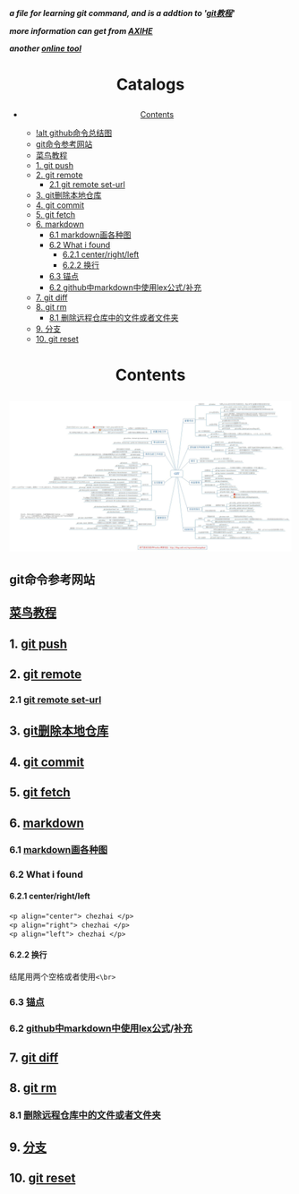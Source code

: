 ***a file for learning git command, and is a addtion to '[git教程](https://www.runoob.com/git/git-tutorial.html)'***

***more information can get from [AXIHE](https://www.axihe.com/markdown-deu/markdown-hello/markdown-tutorial.html)***

***another [online tool](http://mahua.jser.me/)***

# <p align="center"> Catalogs </p> 

<!-- vim-markdown-toc GFM -->

* [<p align="center"> Contents </p>](#p-aligncenter-contents-p)
    * [!alt github命令总结图</br>](#alt-github命令总结图br)
    * [git命令参考网站</br>](#git命令参考网站br)
    * [菜鸟教程</br>](#菜鸟教程br)
    * [1. git push](#1-git-push)
    * [2. git remote](#2-git-remote)
        * [2.1 git remote set-url](#21-git-remote-set-url)
    * [3. git删除本地仓库](#3-git删除本地仓库)
    * [4. git commit](#4-git-commit)
    * [5. git fetch](#5-git-fetch)
    * [6. markdown](#6-markdown)
        * [6.1 markdown画各种图](#61-markdown画各种图)
        * [6.2 What i found](#62-what-i-found)
            * [6.2.1 center/right/left](#621-centerrightleft)
            * [6.2.2 换行](#622-换行)
        * [6.3 锚点](#63-锚点)
        * [6.2 github中markdown中使用lex公式\/补充](#62-github中markdown中使用lex公式补充)
    * [7. git diff](#7-git-diff)
    * [8. git rm](#8-git-rm)
        * [8.1 删除远程仓库中的文件或者文件夹](#81-删除远程仓库中的文件或者文件夹)
    * [9. 分支](#9-分支)
    * [10. git reset](#10-git-reset)

<!-- vim-markdown-toc -->

# <p align="center"> Contents </p>

## ![alt github命令总结图](./pictures/git命令.jpg)</br> 
## git命令参考网站</br> 
## [菜鸟教程](https://www.runoob.com/git/git-tutorial.html)</br>


## 1. [git push](https://blog.csdn.net/hobhunter/article/details/79463168)

## 2. [git remote](https://www.cnblogs.com/irocker/p/git-remote.html)

### 2.1 [git remote set-url](https://blog.csdn.net/lamp_yang_3533/article/details/80379246)

## 3. [git删除本地仓库](https://www.cnblogs.com/zgcr654321/p/9655543.html)

## 4. [git commit](https://www.cnblogs.com/qianqiannian/p/6005628.html)

## 5. [git fetch](https://www.cnblogs.com/chenlogin/p/6592228.html)

## 6. [markdown](https://www.runoob.com/markdown/md-tutorial.html)

### 6.1 [markdown画各种图](https://blog.csdn.net/lis_12/article/details/80693975)
### 6.2 What i found
#### 6.2.1 center/right/left
```
<p align="center"> chezhai </p>
<p align="right"> chezhai </p>
<p align="left"> chezhai </p>
```
#### 6.2.2 换行
结尾用两个空格或者使用`<\br>` 
### 6.3 [锚点](https://my.oschina.net/antsky/blog/1475173?utm_medium=referral)

### 6.2 [github中markdown中使用lex公式](https://www.jianshu.com/p/25f0139637b7)\/[补充](https://www.zybuluo.com/codeep/note/163962#1%E5%A6%82%E4%BD%95%E8%BE%93%E5%85%A5%E4%B8%80%E4%B8%AA%E6%96%B9%E7%A8%8B%E5%BC%8F%E5%BA%8F%E5%88%97)

## 7. [git diff](https://www.cnblogs.com/qianqiannian/p/6010219.html)

## 8. [git rm](https://www.cnblogs.com/everfight/p/git_rm_usage.html)

### 8.1 [删除远程仓库中的文件或者文件夹](https://blog.csdn.net/qq_31267183/article/details/86287057)

## 9. [分支](https://git-scm.com/book/zh/v1/Git-%E5%88%86%E6%94%AF)

## 10. [git reset](https://blog.csdn.net/y491887095/article/details/79486328)
